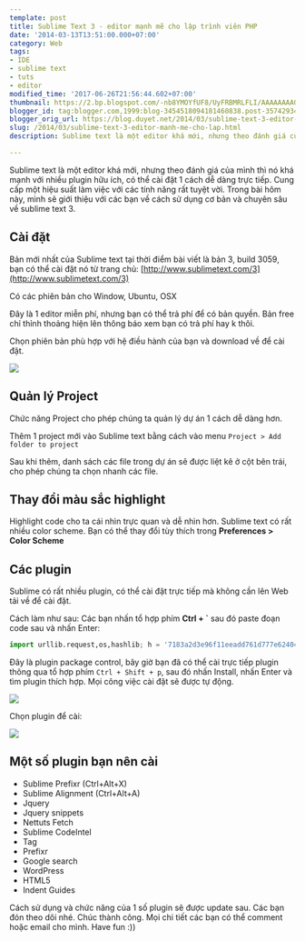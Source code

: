 ```yaml
---
template: post
title: Sublime Text 3 - editor mạnh mẽ cho lập trình viên PHP
date: '2014-03-13T13:51:00.000+07:00'
category: Web
tags:
- IDE
- sublime text
- tuts
- editor
modified_time: '2017-06-26T21:56:44.602+07:00'
thumbnail: https://2.bp.blogspot.com/-nb8YMOYfUF8/UyFRBMRLFLI/AAAAAAAAGZo/Wd8TEIsnGsA/s1600/sublime.png
blogger_id: tag:blogger.com,1999:blog-3454518094181460838.post-3574293490283851806
blogger_orig_url: https://blog.duyet.net/2014/03/sublime-text-3-editor-manh-me-cho-lap.html
slug: /2014/03/sublime-text-3-editor-manh-me-cho-lap.html
description: Sublime text là một editor khá mới, nhưng theo đánh giá của mình thì nó khá mạnh với nhiều plugin hữu ích, có thể cài đặt 1 cách dễ dàng trực tiếp. Cung cấp một hiệu suất làm việc với các tính năng rất tuyệt vời. Trong bài hôm này, mình sẽ giới thiệu với các bạn về cách sử dụng cơ bản và chuyên sâu về sublime text 3.

---
```


Sublime text là một editor khá mới, nhưng theo đánh giá của mình thì nó khá mạnh với nhiều plugin hữu ích, có thể cài đặt 1 cách dễ dàng trực tiếp. Cung cấp một hiệu suất làm việc với các tính năng rất tuyệt vời. Trong bài hôm này, mình sẽ giới thiệu với các bạn về cách sử dụng cơ bản và chuyên sâu về sublime text 3.

## Cài đặt ##

Bản mới nhất của Sublime text tại thời điểm bài viết là bản 3, build 3059, bạn có thể cài đặt nó từ trang chủ: [http://www.sublimetext.com/3](http://www.sublimetext.com/3)

Có các phiên bản cho Window, Ubuntu, OSX

Đây là 1 editor miễn phí, nhưng bạn có thể trả phí để có bản quyền. Bản free chỉ thỉnh thoảng hiện lên thông báo xem bạn có trả phí hay k thôi.

Chọn phiên bản phù hợp với hệ điều hành của bạn và download về để cài đặt.

[![](https://2.bp.blogspot.com/-nb8YMOYfUF8/UyFRBMRLFLI/AAAAAAAAGZo/Wd8TEIsnGsA/s1600/sublime.png)](http://2.bp.blogspot.com/-nb8YMOYfUF8/UyFRBMRLFLI/AAAAAAAAGZo/Wd8TEIsnGsA/s1600/sublime.png)

## Quản lý Project ##

Chức năng Project cho phép chúng ta quản lý dự án 1 cách dễ dàng hơn. 

Thêm 1 project mới vào Sublime text bằng cách vào menu `Project > Add folder to project`

Sau khi thêm, danh sách các file trong dự án sẽ được liệt kê ở cột bên trái, cho phép chúng ta chọn nhanh các file.

## Thay đổi màu sắc highlight ##

Highlight code cho ta cái nhìn trực quan và dễ nhìn hơn. Sublime text có rất nhiều color scheme. Bạn có thể thay đổi tùy thích trong **Preferences > Color Scheme**

## Các plugin ##

Sublime có rất nhiều plugin, có thể cài đặt trực tiếp mà không cần lên Web tải về để cài đặt.

Cách làm như sau: Các bạn nhấn tổ hợp phím **Ctrl + `** sau đó paste đoạn code sau và nhấn Enter:

```python
import urllib.request,os,hashlib; h = '7183a2d3e96f11eeadd761d777e62404' + 'e330c659d4bb41d3bdf022e94cab3cd0'; pf = 'Package Control.sublime-package'; ipp = sublime.installed_packages_path(); urllib.request.install_opener( urllib.request.build_opener( urllib.request.ProxyHandler()) ); by = urllib.request.urlopen( 'http://sublime.wbond.net/' + pf.replace(' ', '%20')).read(); dh = hashlib.sha256(by).hexdigest(); print('Error validating download (got %s instead of %s), please try manual install' % (dh, h)) if dh != h else open(os.path.join( ipp, pf), 'wb' ).write(by)
```

Đây là plugin package control, bây giờ bạn đã có thể cài trực tiếp plugin thông qua tổ hợp phím `Ctrl + Shift + p`, sau đó nhấn Install, nhấn Enter và tìm plugin thích hợp. Mọi công việc cài đặt sẽ được tự động. 

![](https://2.bp.blogspot.com/-SBusZhYQKHM/UyFUXmDG7nI/AAAAAAAAGZ0/2rk_PLVdluo/s1600/sublime2.png)

Chọn plugin để cài:

![](https://4.bp.blogspot.com/-a2Pbc1R-OVQ/UyFUqPhtvFI/AAAAAAAAGZ8/5IqYBWfXSRE/s1600/sublime3.png)

## Một số plugin bạn nên cài ##

- Sublime Prefixr (Ctrl+Alt+X)
- Sublime Alignment (Ctrl+Alt+A)
- Jquery
- Jquery snippets
- Nettuts Fetch
- Sublime CodeIntel
- Tag
- Prefixr
- Google search
- WordPress
- HTML5
- Indent Guides

Cách sử dụng và chức năng của 1 số plugin sẽ được update sau. Các bạn đón theo dõi nhé. Chúc thành công. Mọi chi tiết các bạn có thể comment hoặc email cho mình. Have fun :))
